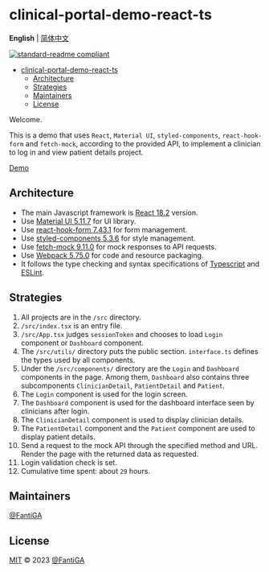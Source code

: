 # clinical-portal-demo-react-ts

**English** | [简体中文](README.zh-CN.md)

[![standard-readme compliant](https://img.shields.io/badge/standard--readme-OK-green.svg?style=flat-square)](https://github.com/RichardLitt/standard-readme)

- [clinical-portal-demo-react-ts](#clinical-portal-demo-react-ts)
  - [Architecture](#architecture)
  - [Strategies](#strategies)
  - [Maintainers](#maintainers)
  - [License](#license)

Welcome.

This is a demo that uses `React`, `Material UI`, `styled-components`, `react-hook-form` and `fetch-mock`, according to the provided API, to implement a clinician to log in and view patient details project.

[Demo](https://fantiga.github.io/clinical-portal-demo-react-ts/dist/)

## Architecture

 - The main Javascript framework is [React 18.2](https://reactjs.org/) version.
 - Use [Material UI 5.11.7](https://mui.com/) for UI library.
 - Use [react-hook-form 7.43.1](https://react-hook-form.com/) for form management.
 - Use [styled-components 5.3.6](https://styled-components.com/) for style management.
 - Use [fetch-mock 9.11.0](http://www.wheresrhys.co.uk/fetch-mock/) for mock responses to API requests.
 - Use [Webpack 5.75.0](https://webpack.js.org/) for code and resource packaging.
 - It follows the type checking and syntax specifications of [Typescript](https://www.typescriptlang.org/) and [ESLint](https://eslint.org/).

## Strategies

 1. All projects are in the `/src` directory.
 2. `/src/index.tsx` is an entry file.
 3. `/src/App.tsx` judges `sessionToken` and chooses to load `Login` component or `Dashboard` component.
 4. The `/src/utils/` directory puts the public section. `interface.ts` defines the types used by all components.
 5. Under the `/src/components/` directory are the `Login` and `Dashboard` components in the page. Among them, `Dashboard` also contains three subcomponents `ClinicianDetail`, `PatientDetail` and `Patient`.
 6. The `Login` component is used for the login screen.
 7. The `Dashboard` component is used for the dashboard interface seen by clinicians after login.
 8. The `ClinicianDetail` component is used to display clinician details.
 9. The `PatientDetail` component and the `Patient` component are used to display patient details.
 10. Send a request to the mock API through the specified method and URL. Render the page with the returned data as requested.
 11. Login validation check is set.
 12. Cumulative time spent: about `29` hours.

## Maintainers

[@FantiGA](https://github.com/FantiGA)

## License

[MIT](LICENSE)  © 2023 [@FantiGA](https://github.com/FantiGA)
